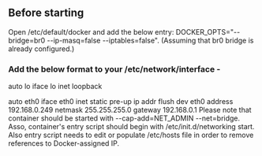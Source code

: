 ## Before starting 
Open /etc/default/docker and add the below entry:
DOCKER_OPTS="--bridge=br0 --ip-masq=false --iptables=false". 
(Assuming that br0 bridge is already configured.)

### Add the below format to your /etc/network/interface -
auto lo
iface lo inet loopback

auto eth0
iface eth0 inet static
    pre-up ip addr flush dev eth0
    address 192.168.0.249
    netmask 255.255.255.0
    gateway 192.168.0.1
Please note that container should be started with --cap-add=NET_ADMIN --net=bridge. Asso, container's entry script should begin with /etc/init.d/networking start. Also entry script needs to edit or populate /etc/hosts file in order to remove references to Docker-assigned IP.
